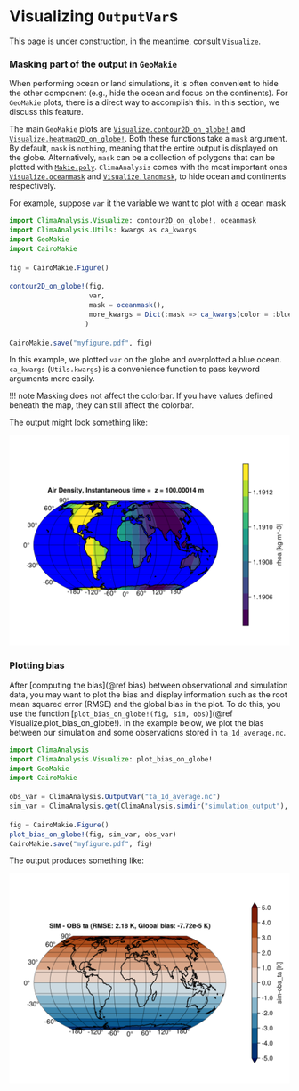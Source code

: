 # Visualizing `OutputVar`s

This page is under construction, in the meantime, consult [`Visualize`](@ref).

### Masking part of the output in `GeoMakie`

When performing ocean or land simulations, it is often convenient to hide the
other component (e.g., hide the ocean and focus on the continents). For
`GeoMakie` plots, there is a direct way to accomplish this. In this section, we
discuss this feature.

The main `GeoMakie` plots are [`Visualize.contour2D_on_globe!`](@ref) and
[`Visualize.heatmap2D_on_globe!`](@ref). Both these functions take a `mask` argument. By
default, `mask` is `nothing`, meaning that the entire output is displayed on the
globe. Alternatively, `mask` can be a collection of polygons that can be plotted
with [`Makie.poly`](https://docs.makie.org/v0.21/reference/plots/poly).
`ClimaAnalysis` comes with the most important ones [`Visualize.oceanmask`](@ref) and
[`Visualize.landmask`](@ref), to hide ocean and continents respectively.

For example, suppose `var` it the variable we want to plot with a ocean mask
```julia
import ClimaAnalysis.Visualize: contour2D_on_globe!, oceanmask
import ClimaAnalysis.Utils: kwargs as ca_kwargs
import GeoMakie
import CairoMakie

fig = CairoMakie.Figure()

contour2D_on_globe!(fig,
                    var,
                    mask = oceanmask(),
                    more_kwargs = Dict(:mask => ca_kwargs(color = :blue)),
                   )

CairoMakie.save("myfigure.pdf", fig)
```

In this example, we plotted `var` on the globe and overplotted a blue ocean.
`ca_kwargs` (`Utils.kwargs`) is a convenience function to pass keyword arguments
more easily.

!!! note Masking does not affect the colorbar. If you have values defined
    beneath the map, they can still affect the colorbar.

The output might look something like:

![oceanmask](./assets/oceanmask.png)

### Plotting bias

After [computing the bias](@ref bias) between observational and simulation data, you may
want to plot the bias and display information such as the root mean squared error (RMSE) and
the global bias in the plot. To do this, you use the function [`plot_bias_on_globe!(fig, sim,
obs)`](@ref Visualize.plot_bias_on_globe!). In the example below, we plot the bias between our
simulation and some observations stored in `ta_1d_average.nc`.

```julia
import ClimaAnalysis
import ClimaAnalysis.Visualize: plot_bias_on_globe!
import GeoMakie
import CairoMakie

obs_var = ClimaAnalysis.OutputVar("ta_1d_average.nc")
sim_var = ClimaAnalysis.get(ClimaAnalysis.simdir("simulation_output"), "ta")

fig = CairoMakie.Figure()
plot_bias_on_globe!(fig, sim_var, obs_var)
CairoMakie.save("myfigure.pdf", fig)
```

The output produces something like:

![biasplot](./assets/bias_plot.png)